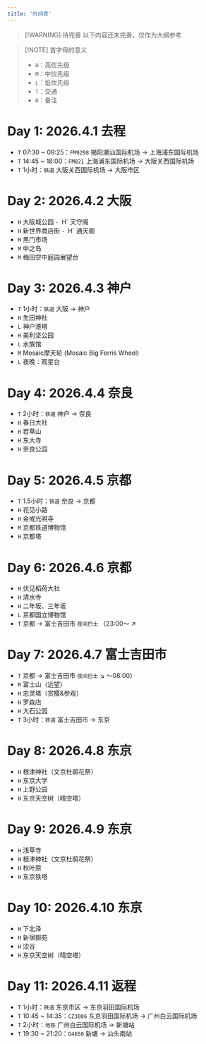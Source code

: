 ```yaml
---
title: '时间表'
---
```


> [!WARNING] 待完善
> 以下内容还未完善，仅作为大纲参考

> [!NOTE] 首字母的意义
> - `H`：高优先级
> - `M`：中优先级
> - `L`：低优先级
> - `T`：交通
> - `R`：备注

# Day 1: 2026.4.1 去程

- `T` 07:30 ~ 09:25：`FM9298` 揭阳潮汕国际机场 -> 上海浦东国际机场
- `T` 14:45 ~ 18:00：`FM821` 上海浦东国际机场 -> 大阪关西国际机场
- `T` 1小时：`铁道` 大阪关西国际机场 -> 大阪市区

# Day 2: 2026.4.2 大阪

- `H` 大阪城公园
`- `H` 天守阁
- `H` 新世界商店街
`- `H` 通天阁
- `M` 黑门市场
- `M` 中之岛
- `M` 梅田空中庭园展望台

# Day 3: 2026.4.3 神户

- `T` 1小时：`铁道` 大阪 -> 神户
- `H` 生田神社
- `L` 神户港塔
- `H` 美利坚公园
- `L` 水族馆
- `M` Mosaic摩天轮 (Mosaic Big Ferris Wheel)
- `L` 夜晚：观星台

# Day 4: 2026.4.4 奈良

- `T` 2小时：`铁道` 神户 -> 奈良
- `H` 春日大社
- `H` 若草山
- `H` 东大寺
- `H` 奈良公园

# Day 5: 2026.4.5 京都

- `T` 1.5小时：`铁道` 奈良 -> 京都
- `H` 花见小路
- `H` 金戒光明寺
- `M` 京都铁道博物馆
- `H` 京都塔

# Day 6: 2026.4.6 京都

- `H` 伏见稻荷大社
- `H` 清水寺
- `H` 二年坂、三年坂
- `L` 京都国立博物馆
- `T` 京都 -> 富士吉田市 `夜间巴士` （23:00～ ↗

# Day 7: 2026.4.7 富士吉田市

- `T` 京都 -> 富士吉田市 `夜间巴士` ↘ ～08:00）
- `R` 富士山（远望）
- `H` 忠灵塔（赏樱&参观）
- `H` 罗森店
- `H` 大石公园
- `T` 3小时：`铁道` 富士吉田市 -> 东京

# Day 8: 2026.4.8 东京

- `H` 根津神社（文京杜鹃花祭）
- `H` 东京大学
- `H` 上野公园
- `H` 东京天空树（晴空塔）

# Day 9: 2026.4.9 东京

- `H` 浅草寺
- `H` 根津神社（文京杜鹃花祭）
- `H` 秋叶原
- `H` 东京铁塔

# Day 10: 2026.4.10 东京

- `H` 下北泽
- `H` 新宿御苑
- `H` 涩谷
- `H` 东京天空树（晴空塔）

# Day 11: 2026.4.11 返程

- `T` 1小时：`铁道` 东京市区 -> 东京羽田国际机场
- `T` 10:45 ~ 14:35：`CZ3086` 东京羽田国际机场 -> 广州白云国际机场
- `T` 2小时：`地铁` 广州白云国际机场 -> 新塘站
- `T` 19:30 ~ 21:20：`G4650` 新塘 -> 汕头南站
